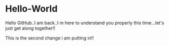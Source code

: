 # Hello-World


Hello GitHub..I am back..I m here to understand you properly this time...let's just get along together!!  


This is the second change i am putting in!!

